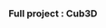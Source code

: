 <div style:"display: flex"> <h3> Full project : <a href:"https://github.com/melhadou/Cub3D">Cub3D</a></h3> </div>
